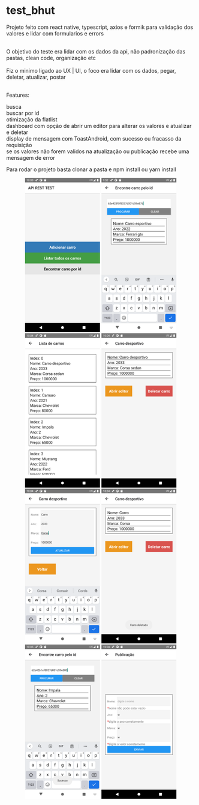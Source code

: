 # test_bhut

Projeto feito com react native, typescript, axios e formik para validação dos valores e lidar com formularios e errors</br></br>

O objetivo do teste era lidar com os dados da api, não padronização das pastas, clean code, organização etc</br></br>
Fiz o minimo ligado ao UX | UI, o foco era lidar com os dados, pegar, deletar, atualizar, postar</br></br>

Features:</br>

busca</br>
buscar por id</br> 
otimização da flatlist</br> 
dashboard com opção de abrir um editor para alterar os valores e atualizar e deletar</br> 
display de mensagem com ToastAndroid, com sucesso ou fracasso da requisição</br>
se os valores não forem validos na atualização ou publicação recebe uma mensagem de error</br>
 

Para rodar o projeto basta clonar a pasta e npm install ou yarn install 

<p align="center" width="700">
<img src="home.png"  width="200"/> 
<img src="id_encontrado.png"  width="200"/> 

<img src="lista.png"  width="200"/>
 <img src="Screenshot_1663279462.png" width="200"> 

 <img src="dashboard_atualizar.png"  width="200"/> 
 <img src="dashboard_tela.png" width="200"> 
 <img src="encontrar.png" width="200"> 
 <img src="publish.png" width="200"> 
   
   
</p>
